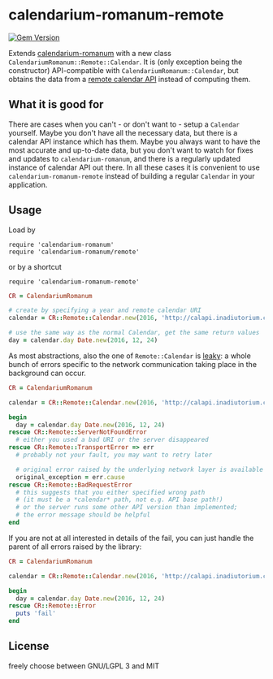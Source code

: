 # calendarium-romanum-remote

[![Gem Version](https://badge.fury.io/rb/calendarium-romanum-remote.svg)](https://badge.fury.io/rb/calendarium-romanum-remote)

Extends [calendarium-romanum][caro] with a new class
`CalendariumRomanum::Remote::Calendar`.
It is (only exception being the constructor) API-compatible
with `CalendariumRomanum::Calendar`, but obtains the data
from a [remote calendar API][calapi] instead of computing them.

## What it is good for

There are cases when you can't - or don't want to - setup a `Calendar`
yourself.
Maybe you don't have all the necessary data, but there is a calendar
API instance which has them.
Maybe you always want to have the most accurate and up-to-date data,
but you don't want to watch for fixes and updates
to `calendarium-romanum`, and there is a regularly updated instance
of calendar API out there.
In all these cases it is convenient to use `calendarium-romanum-remote`
instead of building a regular `Calendar` in your application.

## Usage

Load by

```
require 'calendarium-romanum'
require 'calendarium-romanum/remote'
```

or by a shortcut

```
require 'calendarium-romanum-remote'
```

```ruby
CR = CalendariumRomanum

# create by specifying a year and remote calendar URI
calendar = CR::Remote::Calendar.new(2016, 'http://calapi.inadiutorium.cz/api/v0/en/calendars/general-la/')

# use the same way as the normal Calendar, get the same return values
day = calendar.day Date.new(2016, 12, 24)
```

As most abstractions, also the one of `Remote::Calendar` is
[leaky][leaky_abstractions]:
a whole bunch of errors specific to the network communication
taking place in the background can occur.

```ruby
CR = CalendariumRomanum

calendar = CR::Remote::Calendar.new(2016, 'http://calapi.inadiutorium.cz/api/v0/en/calendars/general-la/')

begin
  day = calendar.day Date.new(2016, 12, 24)
rescue CR::Remote::ServerNotFoundError
  # either you used a bad URI or the server disappeared
rescue CR::Remote::TransportError => err
  # probably not your fault, you may want to retry later

  # original error raised by the underlying network layer is available
  original_exception = err.cause
rescue CR::Remote::BadRequestError
  # this suggests that you either specified wrong path
  # (it must be a *calendar* path, not e.g. API base path!)
  # or the server runs some other API version than implemented;
  # the error message should be helpful
end
```

If you are not at all interested in details of the fail,
you can just handle the parent of all errors raised by the library:

```ruby
CR = CalendariumRomanum

calendar = CR::Remote::Calendar.new(2016, 'http://calapi.inadiutorium.cz/api/v0/en/calendars/general-la/')

begin
  day = calendar.day Date.new(2016, 12, 24)
rescue CR::Remote::Error
  puts 'fail'
end
```

## License

freely choose between GNU/LGPL 3 and MIT

[caro]: https://github.com/igneus/calendarium-romanum
[calapi]: https://github.com/igneus/church-calendar-api
[leaky_abstractions]: https://www.joelonsoftware.com/2002/11/11/the-law-of-leaky-abstractions/
